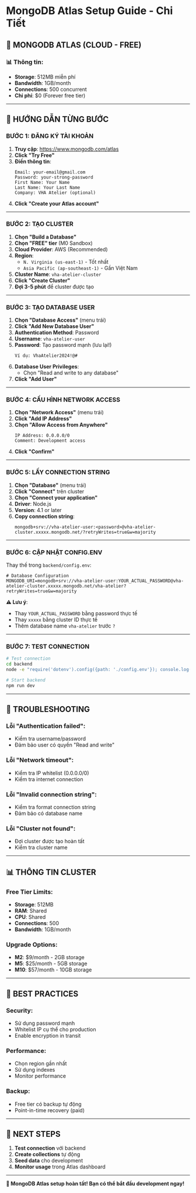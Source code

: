 # MongoDB Atlas Setup Guide - Chi Tiết

## 🎯 **MONGODB ATLAS (CLOUD - FREE)**

### **📊 Thông tin:**
- **Storage**: 512MB miễn phí
- **Bandwidth**: 1GB/month
- **Connections**: 500 concurrent
- **Chi phí**: $0 (Forever free tier)

---

## 🚀 **HƯỚNG DẪN TỪNG BƯỚC**

### **BƯỚC 1: ĐĂNG KÝ TÀI KHOẢN**

1. **Truy cập**: https://www.mongodb.com/atlas
2. **Click "Try Free"**
3. **Điền thông tin**:
   ```
   Email: your-email@gmail.com
   Password: your-strong-password
   First Name: Your Name
   Last Name: Your Last Name
   Company: VHA Atelier (optional)
   ```
4. **Click "Create your Atlas account"**

---

### **BƯỚC 2: TẠO CLUSTER**

1. **Chọn "Build a Database"**
2. **Chọn "FREE" tier** (M0 Sandbox)
3. **Cloud Provider**: AWS (Recommended)
4. **Region**: 
   - `N. Virginia (us-east-1)` - Tốt nhất
   - `Asia Pacific (ap-southeast-1)` - Gần Việt Nam
5. **Cluster Name**: `vha-atelier-cluster`
6. **Click "Create Cluster"**
7. **Đợi 3-5 phút** để cluster được tạo

---

### **BƯỚC 3: TẠO DATABASE USER**

1. **Chọn "Database Access"** (menu trái)
2. **Click "Add New Database User"**
3. **Authentication Method**: Password
4. **Username**: `vha-atelier-user`
5. **Password**: Tạo password mạnh (lưu lại!)
   ```
   Ví dụ: VhaAtelier2024!@#
   ```
6. **Database User Privileges**: 
   - Chọn "Read and write to any database"
7. **Click "Add User"**

---

### **BƯỚC 4: CẤU HÌNH NETWORK ACCESS**

1. **Chọn "Network Access"** (menu trái)
2. **Click "Add IP Address"**
3. **Chọn "Allow Access from Anywhere"**
   ```
   IP Address: 0.0.0.0/0
   Comment: Development access
   ```
4. **Click "Confirm"**

---

### **BƯỚC 5: LẤY CONNECTION STRING**

1. **Chọn "Database"** (menu trái)
2. **Click "Connect"** trên cluster
3. **Chọn "Connect your application"**
4. **Driver**: Node.js
5. **Version**: 4.1 or later
6. **Copy connection string**:
   ```
   mongodb+srv://vha-atelier-user:<password>@vha-atelier-cluster.xxxxx.mongodb.net/?retryWrites=true&w=majority
   ```

---

### **BƯỚC 6: CẬP NHẬT CONFIG.ENV**

Thay thế trong `backend/config.env`:

```env
# Database Configuration
MONGODB_URI=mongodb+srv://vha-atelier-user:YOUR_ACTUAL_PASSWORD@vha-atelier-cluster.xxxxx.mongodb.net/vha-atelier?retryWrites=true&w=majority
```

**⚠️ Lưu ý**: 
- Thay `YOUR_ACTUAL_PASSWORD` bằng password thực tế
- Thay `xxxxx` bằng cluster ID thực tế
- Thêm database name `vha-atelier` trước `?`

---

### **BƯỚC 7: TEST CONNECTION**

```bash
# Test connection
cd backend
node -e "require('dotenv').config({path: './config.env'}); console.log('MongoDB URI:', process.env.MONGODB_URI ? '✅ Configured' : '❌ Not found')"

# Start backend
npm run dev
```

---

## 🔧 **TROUBLESHOOTING**

### **Lỗi "Authentication failed":**
- Kiểm tra username/password
- Đảm bảo user có quyền "Read and write"

### **Lỗi "Network timeout":**
- Kiểm tra IP whitelist (0.0.0.0/0)
- Kiểm tra internet connection

### **Lỗi "Invalid connection string":**
- Kiểm tra format connection string
- Đảm bảo có database name

### **Lỗi "Cluster not found":**
- Đợi cluster được tạo hoàn tất
- Kiểm tra cluster name

---

## 📊 **THÔNG TIN CLUSTER**

### **Free Tier Limits:**
- **Storage**: 512MB
- **RAM**: Shared
- **CPU**: Shared
- **Connections**: 500
- **Bandwidth**: 1GB/month

### **Upgrade Options:**
- **M2**: $9/month - 2GB storage
- **M5**: $25/month - 5GB storage
- **M10**: $57/month - 10GB storage

---

## 🎯 **BEST PRACTICES**

### **Security:**
- Sử dụng password mạnh
- Whitelist IP cụ thể cho production
- Enable encryption in transit

### **Performance:**
- Chọn region gần nhất
- Sử dụng indexes
- Monitor performance

### **Backup:**
- Free tier có backup tự động
- Point-in-time recovery (paid)

---

## 🚀 **NEXT STEPS**

1. **Test connection** với backend
2. **Create collections** tự động
3. **Seed data** cho development
4. **Monitor usage** trong Atlas dashboard

---

**🎉 MongoDB Atlas setup hoàn tất! Bạn có thể bắt đầu development ngay!**

